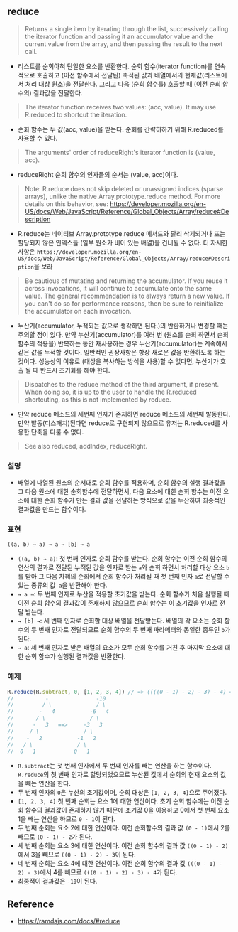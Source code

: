 ## reduce
> Returns a single item by iterating through the list, successively calling the iterator function and passing it an accumulator value and the current value from the array, and then passing the result to the next call.
- 리스트를 순회아혀 단일한 요소를 반환한다. 순회 함수(iterator function)를 연속적으로 호출하고 (이전 함수에서 전달된) 축적된 값과 배열에서의 현재값(리스트에서 처리 대상 원소)을 전달한다. 그리고 다음 (순회 함수를) 호출할 때 (이전 순회 함수의) 결과값을 전달한다.

> The iterator function receives two values: (acc, value). It may use R.reduced to shortcut the iteration.
- 순회 함수는 두 값(acc, value)을 받는다. 순회를 간략히하기 위해 R.reduced를 사용할 수 있다.

> The arguments' order of reduceRight's iterator function is (value, acc).
- reduceRight 순회 함수의 인자들의 순서는 (value, acc)이다.

> Note: R.reduce does not skip deleted or unassigned indices (sparse arrays), unlike the native Array.prototype.reduce method. For more details on this behavior, see: https://developer.mozilla.org/en-US/docs/Web/JavaScript/Reference/Global_Objects/Array/reduce#Description
- R.reduce는 네이티브 Array.prototype.reduce 메서드와 달리 삭제되거나 또는 할당되지 않은 인덱스들 (일부 원소가 비어 있는 배열)을 건너뛸 수 없다. 더 자세한 사항은 `https://developer.mozilla.org/en-US/docs/Web/JavaScript/Reference/Global_Objects/Array/reduce#Description`을 보라

> Be cautious of mutating and returning the accumulator. If you reuse it across invocations, it will continue to accumulate onto the same value. The general recommendation is to always return a new value. If you can't do so for performance reasons, then be sure to reinitialize the accumulator on each invocation.
- 누산기(accumulator, 누적되는 값으로 생각하면 된다.)의 반환하거나 변경할 때는 주의할 점이 있다. 만약 누산기(accumulator)를 여러 번 (원소를 순회 하면서 순회 함수의 적용을) 반복하는 동안 재사용하는 경우 누산기(accumulator)는 계속해서 같은 값을 누적할 것이다. 일반적인 권장사항은 항상 새로운 값을 반환하도록 하는 것이다. 성능상의 이유로 (대상을 복사하는 방식을 사용)할 수 없다면, 누산기가 호출 될 때 반드시 초기화를 해야 한다.

> Dispatches to the reduce method of the third argument, if present. When doing so, it is up to the user to handle the R.reduced shortcuting, as this is not implemented by reduce.
- 만약 reduce 메소드의 세번째 인자가 존재하면 reduce 메소드의 세번째 발동한다. 만약 발동(디스패치)된다면 reduce로 구현되지 않으므로 유저는 R.reduced를 사용한 단축을 다룰 수 없다.

> See also reduced, addIndex, reduceRight.

### 설명
- 배열에 나열된 원소의 순서대로 순회 함수를 적용하며, 순회 함수의 실행 결과값을 그 다음 원소에 대한 순회함수에 전달하면서, 다음 요소에 대한 순회 함수는 이전 요소에 대한 순회 함수가 만든 결과 값을 전달하는 방식으로 값을 누산하여 최종적인 결과값을 만드는 함수이다.

### 표현
```
((a, b) → a) → a → [b] → a
```
- `((a, b) → a)`: 첫 번째 인자로 순회 함수를 받는다. 순회 함수는 이전 순회 함수의 연산의 결과로 전달된 누적된 값을 인자로 받는 `a`와 순회 하면서 처리할 대상 요소 `b`를 받아 그 다음 차혜의 순회에서 순회 함수가 처리될 때 첫 번째 인자 `a`로 전달할 수 있는 종류의 값` a`을 반환해야 한다.
- `→ a →`: 두 번째 인자로 누산을 적용할 초기값을 받는다. 순회 함수가 처음 실행될 때 이전 순회 함수의 결과값이 존재하지 않으므로 순회 함수는 이 초기값을 인자로 전달 받는다.
- `→ [b] →`: 세 번째 인자로 순회할 대상 배열을 전달받는다. 배열의 각 요소는 순회 함수의 두 번째 인자로 전달되므로 순회 함수의 두 번째 파라메터와 동일한 종류인 `b`가 된다.
- `→ a`: 세 번째 인자로 받은 배열의 요소가 모두 순회 함수를 거친 후 마지막 요소에 대한 순회 함수가 실행된 결과값을 반환한다.

### 예제
```js
R.reduce(R.subtract, 0, [1, 2, 3, 4]) // => ((((0 - 1) - 2) - 3) - 4) = -10
//          -               -10
//         / \              / \
//        -   4           -6   4
//       / \              / \
//      -   3   ==>     -3   3
//     / \              / \
//    -   2           -1   2
//   / \              / \
//  0   1            0   1
```
- `R.subtract`는 첫 번째 인자에서 두 번째 인자를 빼는 연산을 하는 함수이다. `R.reduce`의 첫 번째 인자로 할당되었으므로 누산된 값에서 순회의 현재 요소의 값을 빼는 연산을 한다.
- 두 번째 인자의 `0`은 누산의 초기값이며, 순회 대상은 `[1, 2, 3, 4]`으로 주어졌다.
- `[1, 2, 3, 4]` 첫 번째 순회는 요소 1에 대한 연산이다. 초기 순회 함수에는 이전 순회 함수의 결과값이 존재하지 않기 때문에 초기값 0을 이용하고 0에서 첫 번째 요소 1을 빼는 연산을 하므로 `0 - 1`이 된다.
- 두 번째 순회는 요소 2에 대한 연산이다. 이전 순회함수의 결과 값 `(0 - 1)`에서 2를 빼므로 `(0 - 1) - 2`가 된다.
- 세 번째 순회는 요소 3에 대한 연산이다. 이전 순회 함수의 결과 값 `((0 - 1) - 2)`에서 3을 빼므로 `((0 - 1) - 2) - 3`이 된다.
- 네 번째 순회는 요소 4에 대한 연산이다. 이전 순회 함수의 결과 값 `(((0 - 1) - 2) - 3)`에서 4를 빼므로 `(((0 - 1) - 2) - 3) - 4`가 된다.
- 최종적이 결과값은 `-10`이 된다.

## Reference
- https://ramdajs.com/docs/#reduce
